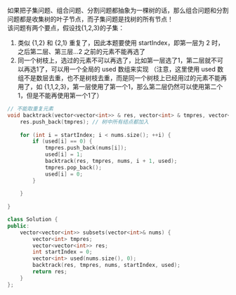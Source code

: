 如果把子集问题、组合问题、分割问题都抽象为一棵树的话，那么组合问题和分割问题都是收集树的叶子节点，而子集问题是找树的所有节点！  
该问题有两个要点，假设找{1,2,3}的子集：    
1. 类似 {1,2} 和 {2,1} 重复了，因此本题要使用 startIndex，即第一层为 2 时，之后第二层、第三层...2 之前的元素不能再选了
2. 同一个树枝上，选过的元素不可以再选了，比如第一层选了1，第二层就不可以再选1了，可以用一个全局的 used 数组来实现
（注意，这里使用 used 数组不是数层去重，也不是树枝去重，而是同一个树枝上已经用过的元素不能再用了，如 {1,1,2,3}，第一层使用了第一个1，那么第二层仍然可以使用第二个1，但是不能再使用第一个1了）
```cpp
// 不能取重复元素
void backtrack(vector<vector<int>> & res, vector<int> & tmpres, vector<int> & nums, int startIndex, vector<int> & used) {
    res.push_back(tmpres); // 树中所有结点都加入
    
    for (int i = startIndex; i < nums.size(); ++i) {
        if (used[i] == 0) {
            tmpres.push_back(nums[i]);
            used[i] = 1;
            backtrack(res, tmpres, nums, i + 1, used);
            tmpres.pop_back();
            used[i] = 0;
        }
        
    }
    
}

class Solution {
public:
    vector<vector<int>> subsets(vector<int>& nums) {
        vector<int> tmpres;
        vector<vector<int>> res;
        int startIndex = 0;
        vector<int> used(nums.size(), 0);
        backtrack(res, tmpres, nums, startIndex, used);
        return res;
    }
};

```
